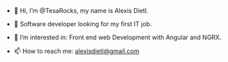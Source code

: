 - 👋 Hi, I’m @TesaRocks, my name is Alexis Dietl.
- 🌱 Software developer looking for my first IT job.
- 👀 I’m interested in: Front end web Development with Angular and NGRX.


- 📫 How to reach me: alexisdietl@gmail.com

<!---
TesaRocks/TesaRocks is a ✨ special ✨ repository because its `README.md` (this file) appears on your GitHub profile.
You can click the Preview link to take a look at your changes.
--->
